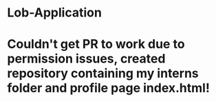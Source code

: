 # Lob-Application

# Couldn't get PR to work due to permission issues, created repository containing my interns folder and profile page index.html!
